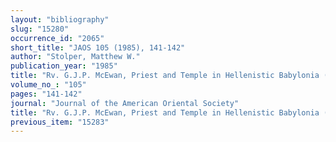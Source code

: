 ```yaml
---
layout: "bibliography"
slug: "15280"
occurrence_id: "2065"
short_title: "JAOS 105 (1985), 141-142"
author: "Stolper, Matthew W."
publication_year: "1985"
title: "Rv. G.J.P. McEwan, Priest and Temple in Hellenistic Babylonia (FAOS 4, 1981)"
volume_no_: "105"
pages: "141-142"
journal: "Journal of the American Oriental Society"
title: "Rv. G.J.P. McEwan, Priest and Temple in Hellenistic Babylonia (FAOS 4, 1981)"
previous_item: "15283"
---
```


